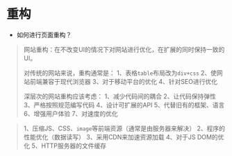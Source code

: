 # 重构 #

- 如何进行页面重构？

> 网站重构：在不改变UI的情况下对网站进行优化，在扩展的同时保持一致的UI。
> 
> 对传统的网站来说，重构通常是：
> 1、表格`table`布局改为`div+css`
> 2、使网站前端兼容于现代浏览器
> 3、对于移动平台的优化
> 4、针对SEO进行优化
> 
> 深层次的网站重构应该考虑：
> 1、减少代码间的耦合
> 2、让代码保持弹性
> 3、严格按照规范编写代码
> 4、设计可扩展的API
> 5、代替旧有的框架、语言
> 6、增强用户体验
> 7、对速度的优化

> 1、压缩JS、CSS、`image`等前端资源（通常是由服务器来解决）
> 2、程序的性能优化（数据读写）
> 3、采用CDN来加速资源加载
> 4、对于JS DOM的优化
> 5、HTTP服务器的文件缓存